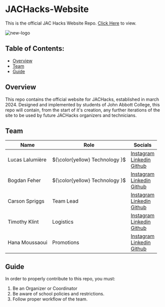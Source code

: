 # JACHacks-Website
This is the official JAC Hacks Website Repo.
[Click Here](https://johnabbott.qc.ca/jachacks) to view.

![new-logo](https://github.com/JACHacks/JACHacks-Website/assets/111912000/0d1cd43c-d7c9-47aa-9018-c924f6805077)


## Table of Contents:
 - [Overview](#overview)
 - [Team](#team)
 - [Guide](#guide)

   
## Overview
This repo contains the official website for JACHacks, established in march 2024. Designed and implemented by students of John Abbott College, this repo will contain, from the start of it's creation, any further iterations of the site to be used by future JACHacks organizers and technicians.
<br>

## Team
| Name         | Role                                                                                            | Socials                                                                                                                                                      |
|-------------------|-------------------------------------------------------------------------------------------------------------|------------------------------------------------------------------------------------------------------------------------------------------------------------|
| Lucas Lalumière             | ${\color{yellow}   Technology  }$ |  [Instagram](https://jachacks.pages.dev/) <br>  [Linkedin](https://jachacks.pages.dev/)  <br> [Github](https://jachacks.pages.dev/)           |
| Bogdan Feher           |  ${\color{yellow}   Technology  }$ |  [Instagram](https://jachacks.pages.dev/) <br>  [Linkedin](https://jachacks.pages.dev/)  <br> [Github](https://jachacks.pages.dev/)           |
| Carson Spriggs           |  Team Lead |  [Instagram](https://jachacks.pages.dev/) <br>  [Linkedin](https://jachacks.pages.dev/)  <br> [Github](https://jachacks.pages.dev/)           |                   |
| Timothy Klint   |  Logistics |  [Instagram](https://jachacks.pages.dev/) <br>  [Linkedin](https://jachacks.pages.dev/)  <br> [Github](https://jachacks.pages.dev/)           |
| Hana Moussaoui|  Promotions |  [Instagram](https://jachacks.pages.dev/) <br>  [Linkedin](https://jachacks.pages.dev/)  <br> [Github](https://jachacks.pages.dev/)           |

## Guide

In order to properly contribute to this repo, you must:
1. Be an Organizer or Coordinator
2. Be aware of school policies and restrictions.
3. Follow proper workflow of the team.
